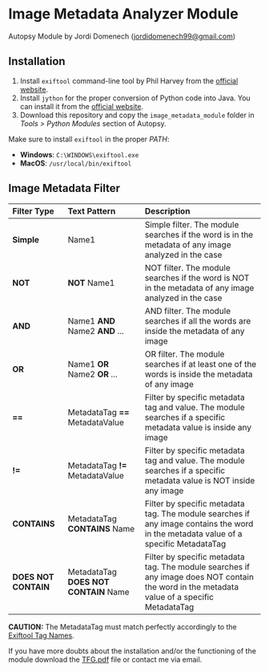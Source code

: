 # Image Metadata Analyzer Module 
Autopsy Module by Jordi Domenech (jordidomenech99@gmail.com)

## Installation
1. Install `exiftool` command-line tool by Phil Harvey from the [official website](https://exiftool.org/).
2. Install `jython` for the proper conversion of Python code into Java. You can install it from the [official website](https://www.jython.org/download).
3. Download this repository and copy the `image_metadata_module` folder in *Tools > Python Modules* section of Autopsy.

Make sure to install `exiftool` in the proper *PATH*:
- **Windows**: `C:\WINDOWS\exiftool.exe`
- **MacOS**: `/usr/local/bin/exiftool`

## Image Metadata Filter


| Filter Type          | Text Pattern                            | Description                                                                                                                                 |
|:-------------------- |:--------------------------------------- |:------------------------------------------------------------------------------------------------------------------------------------------- |
| **Simple**           | Name1                                   | Simple filter.  The module searches if the word is in the metadata of any image analyzed in the case                                        |
| **NOT**              | **NOT** Name1                           | NOT filter. The module searches if the word is NOT in the metadata of any image analyzed in the case                                        |
| **AND**              | Name1 **AND** Name2 **AND** ...         | AND filter. The module searches if all the words are inside the metadata of any image                                                       |
| **OR**               | Name1 **OR** Name2 **OR** ...           | OR filter. The module searches if at least one of the words is inside the metadata of any image                                             |
| **==**               | MetadataTag **==** MetadataValue        | Filter by specific metadata tag and value. The module searches if a specific metadata value is inside any image                             |
| **!=**               | MetadataTag **!=** MetadataValue        | Filter by specific metadata tag and value. The module searches if a specific metadata value is NOT inside any image                         |
| **CONTAINS**         | MetadataTag **CONTAINS** Name           | Filter by specific metadata tag. The module searches if any image contains the word in the metadata value of a specific MetadataTag         | 
| **DOES NOT CONTAIN** | MetadataTag **DOES NOT CONTAIN** Name   | Filter by specific metadata tag. The module searches if any image does NOT contain the word in the metadata value of a specific MetadataTag |


**CAUTION:** The MetadataTag must match perfectly accordingly to the [Exiftool Tag Names](https://exiftool.org/TagNames/).

If you have more doubts about the installation and/or the functioning of the module download the [TFG.pdf](../blob/master/TFG_test.pdf) file or contact me via email.

